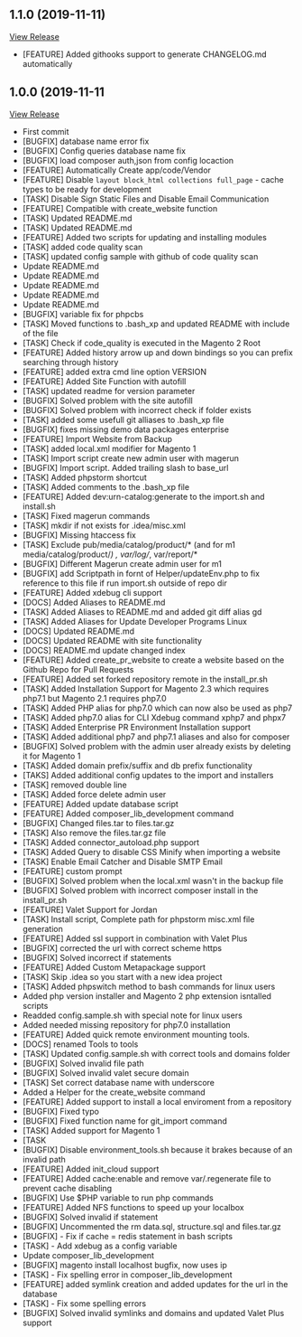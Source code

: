 ## 1.1.0 (2019-11-11)

[View Release](git@github.com:experius/Magento-2-Bash-Localhost-Installation-Script.git/commits/tag/1.1.0)

*  [FEATURE] Added githooks support to generate CHANGELOG.md automatically


## 1.0.0 (2019-11-11

[View Release](git@github.com:experius/Magento-2-Bash-Localhost-Installation-Script.git/commits/tag/1.0.0)

*  First commit
*  [BUGFIX] database name error fix
*  [BUGFIX] Config queries database name fix
*  [BUGFIX] load composer auth,json from config locaction
*  [FEATURE] Automatically Create app/code/Vendor
*  [FEATURE] Disable `layout block_html collections full_page` - cache types to be ready for development
*  [TASK] Disable Sign Static Files and Disable Email Communication
*  [FEATURE] Compatible with create_website function
*  [TASK] Updated README.md
*  [TASK] Updated README.md
*  [FEATURE] Added two scripts for updating and installing modules
*  [TASK] added code quality scan
*  [TASK] updated config sample with github of code quality scan
*  Update README.md
*  Update README.md
*  Update README.md
*  Update README.md
*  Update README.md
*  [BUGFIX] variable fix for phpcbs
*  [TASK] Moved functions to .bash_xp and updated README with include of the file
*  [TASK] Check if code_quality is executed in the Magento 2 Root
*  [FEATURE] Added history arrow up and down bindings so you can prefix searching through history
*  [FEATURE] added extra cmd line option VERSION
*  [FEATURE] Added Site Function with autofill
*  [TASK] updated readme for version parameter
*  [BUGFIX] Solved problem with the site autofill
*  [BUGFIX] Solved problem with incorrect check if folder exists
*  [TASK] added some usefull git alliases to .bash_xp file
*  [BUGFIX] fixes missing demo data packages enterprise
*  [FEATURE] Import Website from Backup
*  [TASK] added local.xml modifier for Magento 1
*  [TASK] Import script create new admin user with magerun
*  [BUGFIX] Import script. Added trailing slash to base_url
*  [TASK] Added phpstorm shortcut
*  [TASK] Added comments to the .bash_xp file
*  [FEATURE] Added dev:urn-catalog:generate to the import.sh and install.sh
*  [TASK] Fixed magerun commands
*  [TASK] mkdir if not exists for .idea/misc.xml
*  [BUGFIX] Missing htaccess fix
*  [TASK] Exclude pub/media/catalog/product/* (and for m1 media/catalog/product/*) , var/log/*, var/report/*
*  [BUGFIX] Different Magerun create admin user for m1
*  [BUGFIX] add Scriptpath in fornt of Helper/updateEnv.php to fix reference to this file if run import.sh outside of repo dir
*  [FEATURE] Added xdebug cli support
*  [DOCS] Added Aliases to README.md
*  [TASK] Added Aliases to README.md and added git diff alias gd
*  [TASK] Added Aliases for Update Developer Programs Linux
*  [DOCS] Updated README.md
*  [DOCS] Updated README with site functionality
*  [DOCS] README.md update changed index
*  [FEATURE] Added create_pr_website to create a website based on the Github Repo for Pull Requests
*  [FEATURE] Added set forked repository remote in the install_pr.sh
*  [TASK] Added Installation Support for Magento 2.3 which requires php7.1 but Magento 2.1 requires php7.0
*  [TASK] Added PHP alias for php7.0 which can now also be used as php7
*  [TASK] Added php7.0 alias for CLI Xdebug command xphp7 and phpx7
*  [TASK] Added Enterprise PR Environment Installation support
*  [TASK] Added additional php7 and php7.1 aliases and also for composer
*  [BUGFIX] Solved problem with the admin user already exists by deleting it for Magento 1
*  [TASK] Added domain prefix/suffix and db prefix functionality
*  [TAKS] Added additional config updates to the import and installers
*  [TASK] removed double line
*  [TASK] Added force delete admin user
*  [FEATURE] Added update database script
*  [FEATURE] Added composer_lib_development command
*  [BUGFIX] Changed files.tar to files.tar.gz
*  [TASK] Also remove the files.tar.gz file
*  [TASK] Added connector_autoload.php support
*  [TASK] Added Query to disable CSS Minify when importing a website
*  [TASK] Enable Email Catcher and Disable SMTP Email
*  [FEATURE] custom prompt
*  [BUGFIX] Solved problem when the local.xml wasn't in the backup file
*  [BUGFIX] Solved problem with incorrect composer install in the install_pr.sh
*  [FEATURE] Valet Support for Jordan
*  [TASK] Install script, Complete path for phpstorm misc.xml file generation
*  [FEATURE] Added ssl support in combination with Valet Plus
*  [BUGFIX] corrected the url with correct scheme https
*  [BUGFIX] Solved incorrect if statements
*  [FEATURE] Added Custom Metapackage support
*  [TASK] Skip .idea so you start with a new idea project
*  [TASK] Added phpswitch method to bash commands for linux users
*  Added php version installer and Magento 2 php extension isntalled scripts
*  Readded config.sample.sh with special note for linux users
*  Added needed missing repository for php7.0 installation
*  [FEATURE] Added quick remote environment mounting tools.
*  [DOCS] renamed Tools to tools
*  [TASK] Updated config.sample.sh with correct tools and domains folder
*  [BUGFIX] Solved invalid file path
*  [BUGFIX] Solved invalid valet secure domain
*  [TASK] Set correct database name with underscore
*  Added a Helper for the create_website command
*  [FEATURE] Added support to install a local enviroment from a repository
*  [BUGFIX] Fixed typo
*  [BUGFIX] Fixed function name for git_import command
*  [TASK] Added support for Magento 1
*  [TASK
*  [BUGFIX] Disable environment_tools.sh because it brakes because of an invalid path
*  [FEATURE] Added init_cloud support
*  [FEATURE] Added cache:enable and remove var/.regenerate file to prevent cache disabling
*  [BUGFIX] Use $PHP variable to run php commands
*  [FEATURE] Added NFS functions to speed up your localbox
*  [BUGFIX] Solved invalid if statement
*  [BUGFIX] Uncommented the rm data.sql, structure.sql and files.tar.gz
*  [BUGFIX] - Fix if cache = redis statement in bash scripts
*  [TASK] - Add xdebug as a config variable
*  Update composer_lib_development
*  [BUGFIX] magento install localhost bugfix, now uses ip
*  [TASK] - Fix spelling error in composer_lib_development
*  [FEATURE] added symlink creation and added updates for the url in the database
*  [TASK] - Fix some spelling errors
*  [BUGFIX] Solved invalid symlinks and domains and updated Valet Plus support


